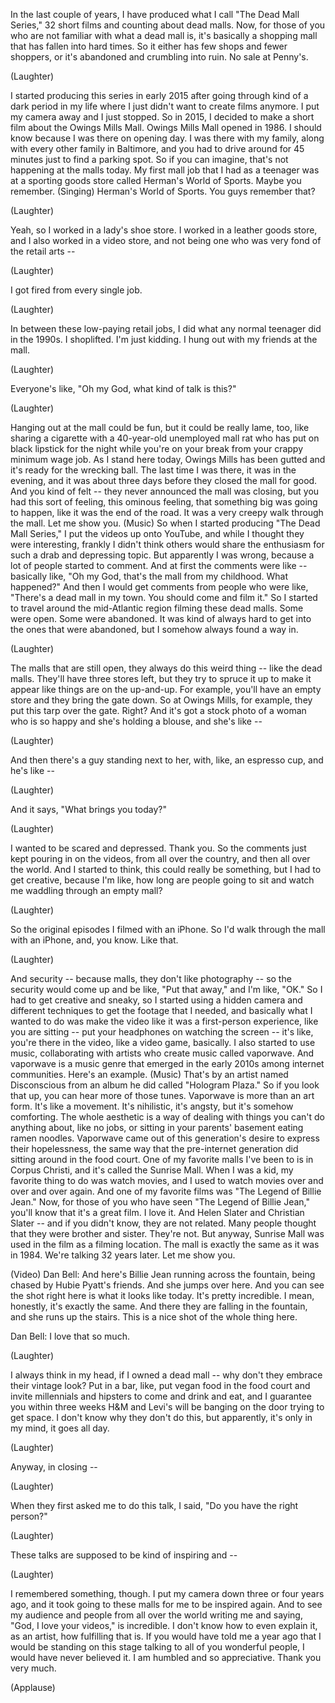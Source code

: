 
In the last couple of years,
I have produced what I call
&quot;The Dead Mall Series,&quot;
32 short films and counting
about dead malls.
Now, for those of you who are
not familiar with what a dead mall is,
it&#39;s basically a shopping mall
that has fallen into hard times.
So it either has few shops
and fewer shoppers,
or it&#39;s abandoned and crumbling into ruin.
No sale at Penny&#39;s.

(Laughter)

I started producing this series
in early 2015
after going through
kind of a dark period in my life
where I just didn&#39;t want
to create films anymore.
I put my camera away
and I just stopped.
So in 2015, I decided to make
a short film about the Owings Mills Mall.
Owings Mills Mall opened in 1986.
I should know because
I was there on opening day.
I was there with my family,
along with every other
family in Baltimore,
and you had to drive around
for 45 minutes
just to find a parking spot.
So if you can imagine,
that&#39;s not happening at the malls today.
My first mall job that I had as a teenager
was at a sporting goods store
called Herman&#39;s World of Sports.
Maybe you remember.
(Singing) Herman&#39;s World of Sports.
You guys remember that?

(Laughter)

Yeah, so I worked in a lady&#39;s shoe store.
I worked in a leather goods store,
and I also worked in a video store,
and not being one who was
very fond of the retail arts --

(Laughter)

I got fired from every single job.

(Laughter)

In between these low-paying retail jobs,
I did what any normal teenager did
in the 1990s.
I shoplifted.
I&#39;m just kidding.
I hung out with my friends at the mall.

(Laughter)

Everyone&#39;s like, &quot;Oh my God,
what kind of talk is this?&quot;

(Laughter)

Hanging out at the mall could be fun,
but it could be really lame, too,
like sharing a cigarette
with a 40-year-old unemployed mall rat
who has put on
black lipstick for the night
while you&#39;re on your break
from your crappy minimum wage job.
As I stand here today,
Owings Mills has been gutted
and it&#39;s ready for the wrecking ball.
The last time I was there,
it was in the evening,
and it was about three days
before they closed the mall for good.
And you kind of felt --
they never announced the mall was closing,
but you had this sort of feeling,
this ominous feeling,
that something big was going to happen,
like it was the end of the road.
It was a very creepy walk
through the mall.
Let me show you.
(Music)
So when I started producing
&quot;The Dead Mall Series,&quot;
I put the videos up onto YouTube,
and while I thought they were interesting,
frankly I didn&#39;t think others
would share the enthusiasm
for such a drab and depressing topic.
But apparently I was wrong,
because a lot of people
started to comment.
And at first the comments were like --
basically like, &quot;Oh my God,
that&#39;s the mall from my childhood.
What happened?&quot;
And then I would get comments
from people who were like,
&quot;There&#39;s a dead mall in my town.
You should come and film it.&quot;
So I started to travel around
the mid-Atlantic region
filming these dead malls.
Some were open.
Some were abandoned.
It was kind of always hard
to get into the ones that were abandoned,
but I somehow always found a way in.

(Laughter)

The malls that are still open,
they always do this weird thing --
like the dead malls.
They&#39;ll have three stores left,
but they try to spruce it up
to make it appear
like things are on the up-and-up.
For example,
you&#39;ll have an empty store
and they bring the gate down.
So at Owings Mills, for example,
they put this tarp over the gate.
Right?
And it&#39;s got a stock photo
of a woman who is so happy
and she&#39;s holding a blouse,
and she&#39;s like --

(Laughter)

And then there&#39;s a guy
standing next to her, with, like,
an espresso cup, and he&#39;s like --

(Laughter)

And it says, &quot;What brings you today?&quot;

(Laughter)

I wanted to be scared and depressed.
Thank you.
So the comments just kept pouring in
on the videos,
from all over the country,
and then all over the world.
And I started to think,
this could really be something,
but I had to get creative,
because I&#39;m like,
how long are people going to sit and watch
me waddling through an empty mall?

(Laughter)

So the original episodes
I filmed with an iPhone.
So I&#39;d walk through the mall
with an iPhone, and, you know.
Like that.

(Laughter)

And security -- because malls,
they don&#39;t like photography --
so the security would come up and be like,
&quot;Put that away,&quot; and I&#39;m like, &quot;OK.&quot;
So I had to get creative and sneaky,
so I started using a hidden camera
and different techniques
to get the footage that I needed,
and basically what I wanted to do
was make the video
like it was a first-person experience,
like you are sitting --
put your headphones on
watching the screen --
it&#39;s like, you&#39;re there in the video,
like a video game, basically.
I also started to use music,
collaborating with artists
who create music called vaporwave.
And vaporwave is a music genre
that emerged in the early 2010s
among internet communities.
Here&#39;s an example.
(Music)
That&#39;s by an artist named Disconscious
from an album he did
called &quot;Hologram Plaza.&quot;
So if you look that up,
you can hear more of those tunes.
Vaporwave is more than an art form.
It&#39;s like a movement.
It&#39;s nihilistic, it&#39;s angsty,
but it&#39;s somehow comforting.
The whole aesthetic is a way of dealing
with things you can&#39;t do anything about,
like no jobs, or sitting in your parents&#39;
basement eating ramen noodles.
Vaporwave came out of this generation&#39;s
desire to express their hopelessness,
the same way that
the pre-internet generation did
sitting around in the food court.
One of my favorite malls
I&#39;ve been to
is in Corpus Christi,
and it&#39;s called the Sunrise Mall.
When I was a kid,
my favorite thing to do was watch movies,
and I used to watch movies
over and over and over again.
And one of my favorite films
was &quot;The Legend of Billie Jean.&quot;
Now, for those of you who have seen
&quot;The Legend of Billie Jean,&quot;
you&#39;ll know that it&#39;s a great film.
I love it.
And Helen Slater and Christian Slater --
and if you didn&#39;t know,
they are not related.
Many people thought that they
were brother and sister. They&#39;re not.
But anyway, Sunrise Mall was used
in the film as a filming location.
The mall is exactly the same
as it was in 1984.
We&#39;re talking 32 years later.
Let me show you.

(Video) Dan Bell: And here&#39;s Billie Jean
running across the fountain,
being chased by Hubie Pyatt&#39;s friends.
And she jumps over here.
And you can see the shot right here
is what it looks like today.
It&#39;s pretty incredible.
I mean, honestly, it&#39;s exactly the same.
And there they are
falling in the fountain,
and she runs up the stairs.
This is a nice shot
of the whole thing here.

Dan Bell: I love that so much.

(Laughter)

I always think in my head,
if I owned a dead mall --
why don&#39;t they embrace their vintage look?
Put in a bar,
like, put vegan food in the food court
and invite millennials and hipsters
to come and drink and eat,
and I guarantee you within three weeks
H&amp;M and Levi&#39;s will be banging
on the door trying to get space.
I don&#39;t know why they don&#39;t do this,
but apparently,
it&#39;s only in my mind, it goes all day.

(Laughter)

Anyway, in closing --

(Laughter)

When they first asked me to do this talk,
I said,
&quot;Do you have the right person?&quot;

(Laughter)

These talks are supposed
to be kind of inspiring and --

(Laughter)

I remembered something, though.
I put my camera down
three or four years ago,
and it took going to these malls
for me to be inspired again.
And to see my audience
and people from all over the world
writing me and saying,
&quot;God, I love your videos,&quot;
is incredible.
I don&#39;t know how to even explain it,
as an artist,
how fulfilling that is.
If you would have told me a year ago
that I would be standing on this stage
talking to all of you wonderful people,
I would have never believed it.
I am humbled
and so appreciative.
Thank you very much.

(Applause)

